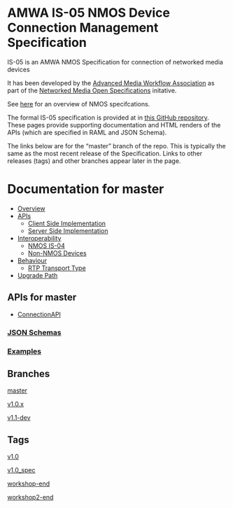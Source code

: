 # AMWA IS-05 NMOS Device Connection Management Specification

IS-05 is an AMWA NMOS Specification for connection of networked media devices

It has been developed by the [Advanced Media Workflow Association](https://www.amwa.tv) as part of the [Networked Media Open Specifications](https://www.nmos.tv) initative.

See [here](https://amwa-tv.github.io/nmos) for an overview of NMOS specifcations.

The formal IS-05 specification is provided at in [this GitHub repository](https://github.com/AMWA-TV/nmos-device-connection-management). These pages provide supporting documentation and HTML renders of the APIs (which are specified in RAML and JSON Schema).

The links below are for the “master” branch of the repo. This is typically the same as the most recent release of the Specification. Links to other releases (tags) and other branches appear later in the page.

# Documentation for master

 - [Overview](branches/master/docs/1.0._Overview.md)
 - [APIs](branches/master/docs/2.0._APIs.md)
   - [Client Side Implementation](branches/master/docs/2.1._APIs_-_Client_Side_Implementation.md)
   - [Server Side Implementation](branches/master/docs/2.2._APIs_-_Server_Side_Implementation.md)
 - [Interoperability](branches/master/docs/3.0._Interoperability.md)
   - [NMOS IS-04](branches/master/docs/3.1._Interoperability_-_NMOS_IS-04.md)
   - [Non-NMOS Devices](branches/master/docs/3.2._Interoperability_-_Non-NMOS_Devices.md)
 - [Behaviour](branches/master/docs/4.0._Behaviour.md)
   - [RTP Transport Type](branches/master/docs/4.1._Behaviour_-_RTP_Transport_Type.md)
 - [Upgrade Path](branches/master/docs/5.0._Upgrade_Path.md)

## APIs for master
 - [ConnectionAPI](branches/master/html-APIs/ConnectionAPI.html)

### [JSON Schemas](branches/master/html-APIs/schemas/)

### [Examples](branches/master/examples/)

## Branches

[master](branches/master/)

[v1.0.x](branches/v1.0.x/)

[v1.1-dev](branches/v1.1-dev/)

## Tags

[v1.0](tags/v1.0/)

[v1.0_spec](tags/v1.0_spec/)

[workshop-end](tags/workshop-end/)

[workshop2-end](tags/workshop2-end/)

